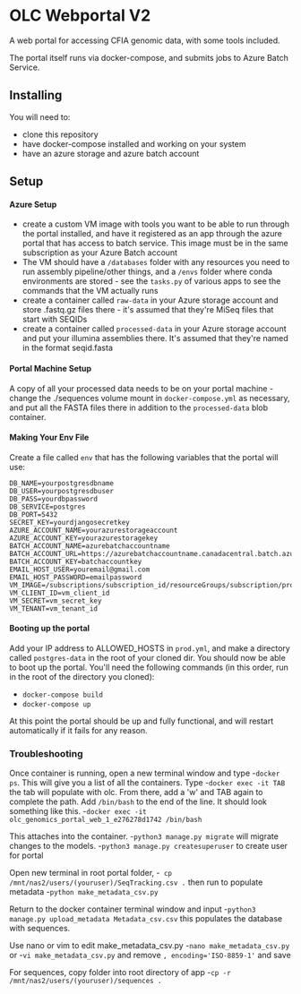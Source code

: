 OLC Webportal V2
================

A web portal for accessing CFIA genomic data, with some tools included.

The portal itself runs via docker-compose, and submits jobs to Azure Batch Service.

## Installing

You will need to: 

- clone this repository
- have docker-compose installed and working on your system
- have an azure storage and azure batch account

## Setup

#### Azure Setup
- create a custom VM image with tools you want to be able to run through the portal installed, and have it registered
as an app through the azure portal that has access to batch service. This image must be in the same subscription as
your Azure Batch account
- The VM should have a `/databases` folder with any resources you need to run assembly pipeline/other things,
and a `/envs` folder where conda environments are stored - see the `tasks.py` of various apps to see the commands that
the VM actually runs
- create a container called `raw-data` in your Azure storage account and store .fastq.gz files there - it's assumed that
they're MiSeq files that start with SEQIDs
- create a container called `processed-data` in your Azure storage account and put your illumina assemblies there. It's 
assumed that they're named in the format seqid.fasta

#### Portal Machine Setup
A copy of all your processed data needs to be on your portal machine - change the ./sequences volume mount
in `docker-compose.yml` as necessary, and put all the FASTA files there in addition to the `processed-data` blob container.

#### Making Your Env File

Create a file called `env` that has the following variables that the portal will use:

```
DB_NAME=yourpostgresdbname
DB_USER=yourpostgresdbuser
DB_PASS=yourdbpassword
DB_SERVICE=postgres
DB_PORT=5432
SECRET_KEY=yourdjangosecretkey
AZURE_ACCOUNT_NAME=yourazurestorageaccount
AZURE_ACCOUNT_KEY=yourazurestoragekey
BATCH_ACCOUNT_NAME=azurebatchaccountname
BATCH_ACCOUNT_URL=https://azurebatchaccountname.canadacentral.batch.azure.com
BATCH_ACCOUNT_KEY=batchaccountkey
EMAIL_HOST_USER=youremail@gmail.com
EMAIL_HOST_PASSWORD=emailpassword
VM_IMAGE=/subscriptions/subscription_id/resourceGroups/subscription/providers/Microsoft.Compute/images/image_name
VM_CLIENT_ID=vm_client_id
VM_SECRET=vm_secret_key
VM_TENANT=vm_tenant_id
```

#### Booting up the portal

Add your IP address to ALLOWED_HOSTS in `prod.yml`, and make a directory called
`postgres-data` in the root of your cloned dir. You should now be able to boot up the portal. You'll need the following commands (in this order, run in the root
of the directory you cloned):

- `docker-compose build`
- `docker-compose up`

At this point the portal should be up and fully functional, and will restart automatically if it fails for any reason.


### Troubleshooting
Once container is running, open a new terminal window and type
-`docker ps`. This will give you a list of all the containers.
Type
-`docker exec -it TAB` the tab will populate with olc. From there, add a 'w' and TAB again to complete the path. Add `/bin/bash` to the end of the line. It should look something like this.
-`docker exec -it olc_genomics_portal_web_1_e276278d1742 /bin/bash`

This attaches into the container. 
-`python3 manage.py migrate` will migrate changes to the models.
-`python3 manage.py createsuperuser` to create user for portal

Open new terminal in root portal folder,
-` cp /mnt/nas2/users/(youruser)/SeqTracking.csv .` then run to populate metadata
-`python make_metadata_csv.py`

Return to the docker container terminal window and input
-`python3 manage.py upload_metadata Metadata_csv.csv` this populates the database with sequences.

Use nano or vim to edit make_metadata_csv.py 
-`nano make_metadata_csv.py` or
-`vi make_metadata_csv.py`
and remove `, encoding='ISO-8859-1'` and save

For sequences, copy folder into root directory of app
-`cp -r /mnt/nas2/users/(youruser)/sequences .`
